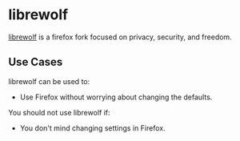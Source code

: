 # librewolf

[librewolf][librewolf] is a firefox fork focused on privacy, security, and freedom.

## Use Cases

librewolf can be used to:

- Use Firefox without worrying about changing the defaults.

You should not use librewolf if:

- You don't mind changing settings in Firefox.

[librewolf]: https://librewolf.net/
